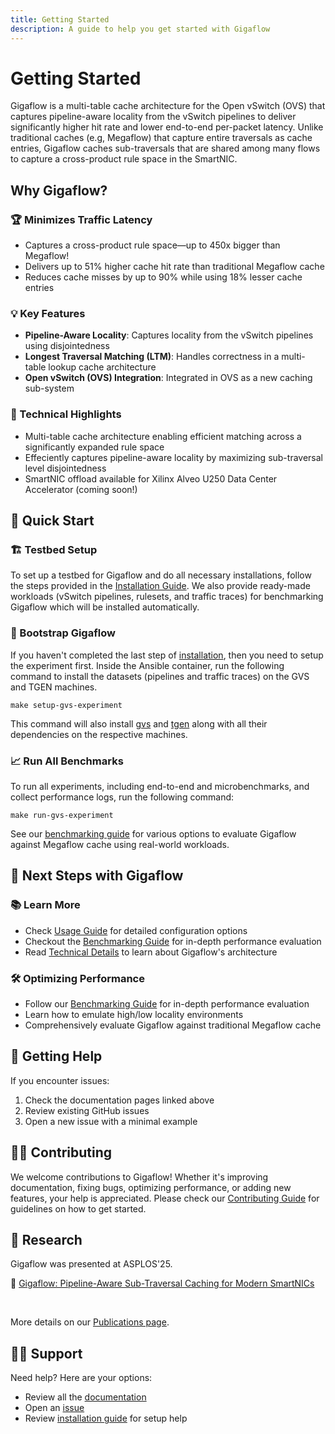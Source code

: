 ```yaml
---
title: Getting Started
description: A guide to help you get started with Gigaflow
---
```


<!-- <div style="text-align: center; padding: 0px 0px 50px 0px;">
  <img src="/assets/gf-icon-transparent-small.png" style="width: 200px;"/>
</div> -->

<!-- # Gigaflow Virtual Switch (GvS) -->
# Getting Started

Gigaflow is a multi-table cache architecture for the Open vSwitch (OVS) that captures pipeline-aware locality from the vSwitch pipelines to deliver significantly higher hit rate and lower end-to-end per-packet latency.
Unlike traditional caches (e.g, Megaflow) that capture entire traversals as cache entries, Gigaflow caches sub-traversals that are shared among many flows to capture a cross-product rule space in the SmartNIC.

## Why Gigaflow?

### 🏆 Minimizes Traffic Latency

* Captures a cross-product rule space—up to 450x bigger than Megaflow!
* Delivers up to 51% higher cache hit rate than traditional Megaflow cache
* Reduces cache misses by up to 90% while using 18% lesser cache entries

### 💡 Key Features

* **Pipeline-Aware Locality**: Captures locality from the vSwitch pipelines using disjointedness
* **Longest Traversal Matching (LTM)**: Handles correctness in a multi-table lookup cache architecture 
* **Open vSwitch (OVS) Integration**: Integrated in OVS as a new caching sub-system

### 🔧 Technical Highlights

* Multi-table cache architecture enabling efficient matching across a significantly expanded rule space
* Effeciently captures pipeline-aware locality by maximizing sub-traversal level disjointedness
* SmartNIC offload available for Xilinx Alveo U250 Data Center Accelerator (coming soon!)

## 🚀 Quick Start

### 🏗️ Testbed Setup

To set up a testbed for Gigaflow and do all necessary installations, follow the steps provided in the [Installation Guide](installation.md).
We also provide ready-made workloads (vSwitch pipelines, rulesets, and traffic traces) for benchmarking Gigaflow which will be installed automatically.

### 🏁 Bootstrap Gigaflow

If you haven't completed the last step of [installation](installation.md#gvs-and-tgen-installation), then you need to setup the experiment first.
Inside the Ansible container, run the following command to install the datasets (pipelines and traffic traces) on the GVS and TGEN machines.

```shell title="Ansible Container"
make setup-gvs-experiment
```

This command will also install [gvs](https://github.com/gigaflow-vswitch/gvs) and [tgen](https://github.com/gigaflow-vswitch/tgen) along with all their dependencies on the respective machines.

<!-- ## Experiment Options -->

### 📈 Run All Benchmarks

To run all experiments, including end-to-end and microbenchmarks, and collect performance logs, run the following command:

```shell title="Ansible Container"
make run-gvs-experiment
```
See our [benchmarking guide](benchmarks.md) for various options to evaluate Gigaflow against Megaflow cache using real-world workloads.

## 🧩 Next Steps with Gigaflow

### 📚 Learn More

* Check [Usage Guide](usage.md) for detailed configuration options
* Checkout the [Benchmarking Guide](benchmarks.md) for in-depth performance evaluation
* Read [Technical Details](technical-deepdive.md) to learn about Gigaflow's architecture

### 🛠️ Optimizing Performance

* Follow our [Benchmarking Guide](benchmarks.md) for in-depth performance evaluation
* Learn how to emulate high/low locality environments
* Comprehensively evaluate Gigaflow against traditional Megaflow cache

## 🛟 Getting Help

If you encounter issues:

1. Check the documentation pages linked above
2. Review existing GitHub issues
3. Open a new issue with a minimal example

## 🧑‍💻 Contributing

We welcome contributions to Gigaflow! Whether it's improving documentation, fixing bugs, optimizing performance, or adding new features, your help is appreciated. Please check our [Contributing Guide](contributing.md) for guidelines on how to get started.

## 📄 Research

Gigaflow was presented at ASPLOS'25. 

📄 [Gigaflow: Pipeline-Aware Sub-Traversal Caching for Modern SmartNICs](https://dl.acm.org/doi/10.1145/3676641.3716000)

&nbsp;

More details on our [Publications page](publications.md).

## 🧑‍💼 Support

Need help? Here are your options:

* Review all the [documentation](https://gigaflow-vswitch.github.io/)
* Open an [issue](https://github.com/gigaflow-vswitch/gigaflow-orchestrator/issues)
* Review [installation guide](installation.md) for setup help